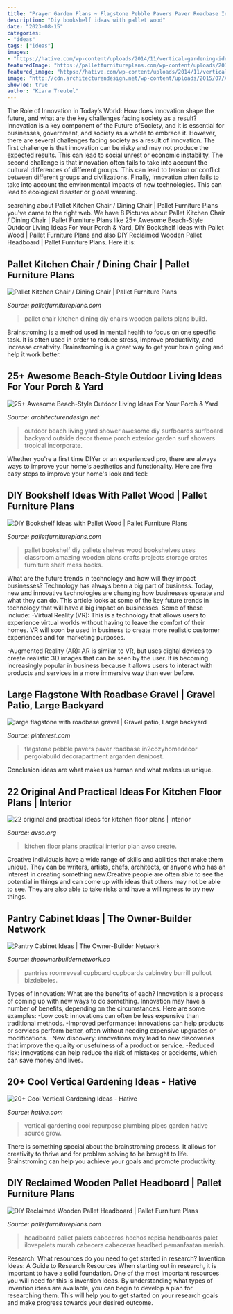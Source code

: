 ```yaml
---
title: "Prayer Garden Plans ~ Flagstone Pebble Pavers Paver Roadbase In2cozyhomedecor Pergolabuild Decorapartment Argarden Denipost"
description: "Diy bookshelf ideas with pallet wood"
date: "2023-08-15"
categories:
- "ideas"
tags: ["ideas"]
images:
- "https://hative.com/wp-content/uploads/2014/11/vertical-gardening-ideas/10-vertical-gardening-repurpose-plumbing-pipes.jpg"
featuredImage: "https://palletfurnitureplans.com/wp-content/uploads/2015/04/handmade-rustic-wooden-pallet-headboard.jpg"
featured_image: "https://hative.com/wp-content/uploads/2014/11/vertical-gardening-ideas/10-vertical-gardening-repurpose-plumbing-pipes.jpg"
image: "http://cdn.architecturendesign.net/wp-content/uploads/2015/07/AD-Beach-Style-Outdoor-Living-Ideas-17.jpg"
ShowToc: true
author: "Kiara Treutel"
---
```



The Role of Innovation in Today’s World: How does innovation shape the future, and what are the key challenges facing society as a result?
Innovation is a key component of the Future ofSociety, and it is essential for businesses, government, and society as a whole to embrace it. However, there are several challenges facing society as a result of innovation. The first challenge is that innovation can be risky and may not produce the expected results. This can lead to social unrest or economic instability. The second challenge is that innovation often fails to take into account the cultural differences of different groups. This can lead to tension or conflict between different groups and civilizations. Finally, innovation often fails to take into account the environmental impacts of new technologies. This can lead to ecological disaster or global warming.

	

		
searching about Pallet Kitchen Chair / Dining Chair | Pallet Furniture Plans you've came to the right web. We have 8 Pictures about Pallet Kitchen Chair / Dining Chair | Pallet Furniture Plans like 25+ Awesome Beach-Style Outdoor Living Ideas For Your Porch &amp; Yard, DIY Bookshelf Ideas with Pallet Wood | Pallet Furniture Plans and also DIY Reclaimed Wooden Pallet Headboard | Pallet Furniture Plans. Here it is:
		
    
## Pallet Kitchen Chair / Dining Chair | Pallet Furniture Plans

<img loading=lazy src="https://palletfurnitureplans.com/wp-content/uploads/2016/05/unique-pallet-kitchen-or-dining-chairs.jpg" onerror="this.onerror=null;this.src='https://tse4.mm.bing.net/th?id=OIP.a5BRxsJR-ofy3l2blfS2GAHaJ3&amp;pid=15.1';" alt="Pallet Kitchen Chair / Dining Chair | Pallet Furniture Plans">

_Source: palletfurnitureplans.com_

>pallet chair kitchen dining diy chairs wooden pallets plans build. 

	

Brainstroming is a method used in mental health to focus on one specific task. It is often used in order to reduce stress, improve productivity, and increase creativity. Brainstroming is a great way to get your brain going and help it work better.

    
## 25+ Awesome Beach-Style Outdoor Living Ideas For Your Porch &amp; Yard

<img loading=lazy src="http://cdn.architecturendesign.net/wp-content/uploads/2015/07/AD-Beach-Style-Outdoor-Living-Ideas-17.jpg" onerror="this.onerror=null;this.src='https://tse2.mm.bing.net/th?id=OIP.f4KXxdrTKzKC686p1PpgbAHaJ4&amp;pid=15.1';" alt="25+ Awesome Beach-Style Outdoor Living Ideas For Your Porch &amp; Yard">

_Source: architecturendesign.net_

>outdoor beach living yard shower awesome diy surfboards surfboard backyard outside decor theme porch exterior garden surf showers tropical incorporate. 

	

Whether you're a first time DIYer or an experienced pro, there are always ways to improve your home's aesthetics and functionality. Here are five easy steps to improve your home's look and feel: 

    
## DIY Bookshelf Ideas With Pallet Wood | Pallet Furniture Plans

<img loading=lazy src="http://palletfurnitureplans.com/wp-content/uploads/2013/09/pallet-bookshelf-4.jpg" onerror="this.onerror=null;this.src='https://tse3.mm.bing.net/th?id=OIP.G9brGzUQ9FtzQf_DmUiO5gHaJ6&amp;pid=15.1';" alt="DIY Bookshelf Ideas with Pallet Wood | Pallet Furniture Plans">

_Source: palletfurnitureplans.com_

>pallet bookshelf diy pallets shelves wood bookshelves uses classroom amazing wooden plans crafts projects storage crates furniture shelf mess books. 

	

What are the future trends in technology and how will they impact businesses?
Technology has always been a big part of business. Today, new and innovative technologies are changing how businesses operate and what they can do. This article looks at some of the key future trends in technology that will have a big impact on businesses. Some of these include:
-Virtual Reality (VR): This is a technology that allows users to experience virtual worlds without having to leave the comfort of their homes. VR will soon be used in business to create more realistic customer experiences and for marketing purposes.

-Augmented Reality (AR): AR is similar to VR, but uses digital devices to create realistic 3D images that can be seen by the user. It is becoming increasingly popular in business because it allows users to interact with products and services in a more immersive way than ever before.

    
## Large Flagstone With Roadbase Gravel | Gravel Patio, Large Backyard

<img loading=lazy src="https://i.pinimg.com/736x/a6/fb/73/a6fb7334ddab60c6dc6c06de3caf7b51.jpg" onerror="this.onerror=null;this.src='https://tse4.mm.bing.net/th?id=OIP.7rYyGWc0gAMewWdZra1EgAHaFj&amp;pid=15.1';" alt="large flagstone with roadbase gravel | Gravel patio, Large backyard">

_Source: pinterest.com_

>flagstone pebble pavers paver roadbase in2cozyhomedecor pergolabuild decorapartment argarden denipost. 

	

Conclusion
ideas are what makes us human and what makes us unique.

    
## 22 Original And Practical Ideas For Kitchen Floor Plans | Interior

<img loading=lazy src="https://www.avso.org/wp-content/uploads/2014/11/22-original-and-practical-ideas-for-kitchen-floor-plans-1415629053.jpg" onerror="this.onerror=null;this.src='https://tse1.mm.bing.net/th?id=OIP.6hOqSf1z14EUJnZG6G0ZVAHaKA&amp;pid=15.1';" alt="22 original and practical ideas for kitchen floor plans | Interior">

_Source: avso.org_

>kitchen floor plans practical interior plan avso create. 

	

Creative individuals have a wide range of skills and abilities that make them unique. They can be writers, artists, chefs, architects, or anyone who has an interest in creating something new.Creative people are often able to see the potential in things and can come up with ideas that others may not be able to see. They are also able to take risks and have a willingness to try new things.

    
## Pantry Cabinet Ideas | The Owner-Builder Network

<img loading=lazy src="https://theownerbuildernetwork.co/wp-content/uploads/2014/04/Pantry_Cabinet_Idea_19.jpg" onerror="this.onerror=null;this.src='https://tse2.mm.bing.net/th?id=OIP.xNmHhet4ME28P5e-rcLD1AHaKV&amp;pid=15.1';" alt="Pantry Cabinet Ideas | The Owner-Builder Network">

_Source: theownerbuildernetwork.co_

>pantries roomreveal cupboard cupboards cabinetry burrill pullout bizdebeles. 

	

Types of Innovation: What are the benefits of each?
Innovation is a process of coming up with new ways to do something. Innovation may have a number of benefits, depending on the circumstances. Here are some examples: 
-Low cost: innovations can often be less expensive than traditional methods.
-Improved performance: innovations can help products or services perform better, often without needing expensive upgrades or modifications.
-New discovery: innovations may lead to new discoveries that improve the quality or usefulness of a product or service.
-Reduced risk: innovations can help reduce the risk of mistakes or accidents, which can save money and lives.

    
## 20+ Cool Vertical Gardening Ideas - Hative

<img loading=lazy src="https://hative.com/wp-content/uploads/2014/11/vertical-gardening-ideas/10-vertical-gardening-repurpose-plumbing-pipes.jpg" onerror="this.onerror=null;this.src='https://tse4.mm.bing.net/th?id=OIP.BlaWur1EvgArNn6GIOGtwgHaJ4&amp;pid=15.1';" alt="20+ Cool Vertical Gardening Ideas - Hative">

_Source: hative.com_

>vertical gardening cool repurpose plumbing pipes garden hative source grow. 

	

There is something special about the brainstroming process. It allows for creativity to thrive and for problem solving to be brought to life. Brainstroming can help you achieve your goals and promote productivity.

    
## DIY Reclaimed Wooden Pallet Headboard | Pallet Furniture Plans

<img loading=lazy src="https://palletfurnitureplans.com/wp-content/uploads/2015/04/handmade-rustic-wooden-pallet-headboard.jpg" onerror="this.onerror=null;this.src='https://tse2.mm.bing.net/th?id=OIP.pg0czaS-RFbu1lHXGsBk9wHaJ4&amp;pid=15.1';" alt="DIY Reclaimed Wooden Pallet Headboard | Pallet Furniture Plans">

_Source: palletfurnitureplans.com_

>headboard pallet palets cabeceros hechos repisa headboards palet ilovepalets murah cabecera cabeceras headbed pemanfaatan meriah. 

	

Research: What resources do you need to get started in research?
Invention Ideas: A Guide to Research Resources
When starting out in research, it is important to have a solid foundation. One of the most important resources you will need for this is invention ideas. By understanding what types of invention ideas are available, you can begin to develop a plan for researching them. This will help you to get started on your research goals and make progress towards your desired outcome.

